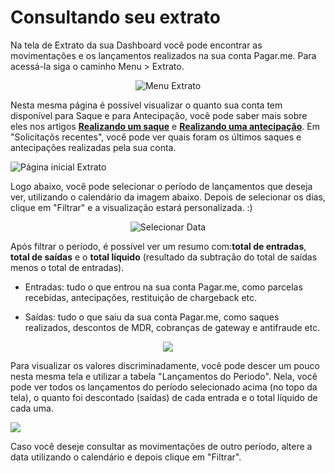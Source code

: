 # Consultando seu extrato

Na tela de Extrato da sua Dashboard você pode encontrar as movimentações e os lançamentos realizados na sua conta Pagar.me. Para acessá-la siga o caminho Menu > Extrato.

<p align="center"> <img src="img/Extrato/01_menu_extrato.jpg" alt="Menu Extrato" /> </p>

Nesta mesma página é possível visualizar o quanto sua conta tem disponível para Saque e para Antecipação, você pode saber mais sobre eles nos artigos [**Realizando um saque**](https://github.com/pagarme/Manual-Pilot-Alfa/blob/master/Extrato/Sacar.md) e [**Realizando uma antecipação**](https://github.com/pagarme/Manual-Pilot-Alfa/blob/master/Extrato/Antecipar.md). Em "Solicitaçõs recentes", você pode ver quais foram os últimos saques e antecipações realizadas pela sua conta. 

 <img src="img/Extrato/02_solicitacoes_recentes.jpg" alt="Página inicial Extrato"/> 

Logo abaixo, você pode selecionar o período de lançamentos que deseja ver, utilizando o calendário da imagem abaixo. Depois de selecionar os dias, clique em "Filtrar" e a visualização estará personalizada. :) 

<p align="Center"> <img src="img/Extrato/03_date_selector.jpg" alt="Selecionar Data" /> </p>

Após filtrar o período, é possível ver um resumo com:**total de entradas**, **total de saídas** e o **total líquido** (resultado da subtração do total de saídas menos o total de entradas). 

- Entradas: tudo o que entrou na sua conta Pagar.me, como parcelas recebidas, antecipações, restituição de chargeback etc. 

- Saídas: tudo o que saiu da sua conta Pagar.me, como saques realizados, descontos de MDR, cobranças de gateway e antifraude etc. 

<p align="center"> <img src="img/Extrato/04_totais.jpg" /> </p>

Para visualizar os valores discriminadamente, você pode descer um pouco nesta mesma tela e utilizar a tabela "Lançamentos do Periodo". Nela, você pode ver todos os lançamentos do período selecionado acima (no topo da tela),  o quanto foi descontado (saídas) de cada entrada e o total líquido de cada uma. 

<p alignt="center"> <img src="img/Extrato/05_tabela.jpg" /> </p>

Caso você deseje consultar as movimentações de outro período, altere a data utilizando o calendário e depois clique em "Filtrar". 
